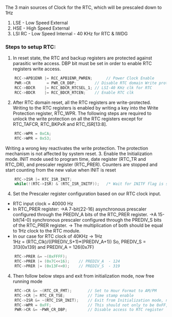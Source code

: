 The 3 main sources of Clock for the RTC, which will be prescaled down to 1Hz
1. LSE      - Low Speed External<br>
2. HSE      - High Speed External<br>
3. LSI RC   - Low Speed Internal - 40 KHz for RTC & IWDG<br>

### Steps to setup RTC: 
1. In reset state, the RTC and backup registers are protected against parasitic write access. DBP bit must be set in order to enable RTC registers write access.
``` C
    RCC->APB1ENR |= RCC_APB1ENR_PWREN;      // Power Clock Enable
    PWR->CR       = PWR_CR_DBP;        // Disable RTC domain Write protection
    RCC->BDCR    |= RCC_BDCR_RTCSEL_1; // LSI-40 KHz clk for RTC
    RCC->BDCR    |= RCC_BDCR_RTCEN;    // Enable RTC clk
```
2. After RTC domain reset, all the RTC registers are write-protected. Writing to the RTC registers is enabled by writing a key into the Write Protection register, RTC_WPR. The following steps are required to unlock the write protection on all the RTC registers except for RTC_TAFCR, RTC_BKPxR and RTC_ISR[13:8].
``` C
    RTC->WPR = 0xCA;
    RTC->WPR = 0x53;
```
Writing a wrong key reactivates the write protection. The protection mechanism is not affected by system reset.
3. Enable the Initialization mode. INIT mode used to program time, date register (RTC_TR and RTC_DR), and prescaler register (RTC_PRER). Counters are stopped and start counting from the new value when INIT is reset
``` C
    RTC->ISR |= RTC_ISR_INIT;
    while(!(RTC->ISR) & (RTC_ISR_INITF));   /* Wait for INITF flag is set*/
```
4. Set the Prescaler register configuration based on our RTC clock input.
* RTC input clock =  40000 Hz<br>
* In RTC_PRER register: ->A 7-bit(22-16) asynchronous prescaler configured through the PREDIV_A bits of the 
RTC_PRER register.
->A 15-bit(14-0) synchronous prescaler configured through the PREDIV_S bits of the 
RTC_PRER register.
-> The multiplication of both should be equal to 1Hz clock to the RTC module.
* In our case for RTC clock of 40KHz -> 1Hz<br>
1Hz = (RTC_Clk)/((PREDIV_S+1)*(PREDIV_A+1))
So, PREDIV_S = 313(0x139) and PREDIV_A = 126(0x7F)
``` C
    RTC->PRER &= ~(0xFFFF);
    RTC->PRER |= (0x7C<<16);    // PREDIV_A  - 124
    RTC->PRER |= (0x13F<<0);    // PREDIV_S  - 319
```
4. Then follow below steps and exit from initialization mode, now free running mode
``` C
    RTC->CR &= ~(RTC_CR_FMT);       // Set to Hour Format to AM/PM
    RTC->CR |= RTC_CR_TSE;          // Time stamp enable
    RTC->ISR &= ~(RTC_ISR_INIT);    // Exit from Initialization mode, now free running mode
    RTC->WPR = 0xFF;                // This should not only to be 0xFF, since writing wrong key reactivates the write protection
    PWR->CR &= ~PWR_CR_DBP;         // Disable access to RTC register
```